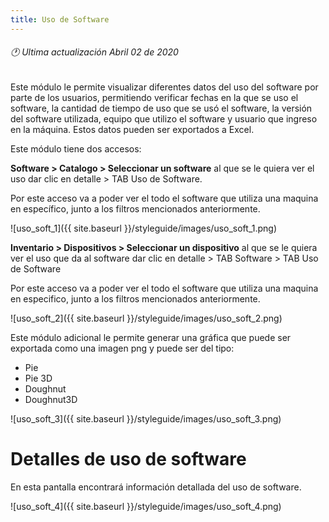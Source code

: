 ```yaml
---
title: Uso de Software
---
```

###### 🕐 Ultima actualización Abril 02 de 2020






Este módulo le permite visualizar diferentes datos del uso del software por parte de los usuarios, permitiendo verificar fechas en la que se uso el software, la cantidad de tiempo de uso que se usó el software, la versión del software utilizada, equipo que utilizo el software y usuario que ingreso en la máquina. Estos datos pueden ser exportados a Excel.

Este módulo tiene dos accesos:

**Software > Catalogo > Seleccionar un software** al que se le quiera ver el uso dar clic en detalle > TAB Uso de Software.

Por este acceso va a poder ver el todo el software que utiliza una maquina en específico, junto a los filtros mencionados anteriormente.


![uso_soft_1]({{ site.baseurl }}/styleguide/images/uso_soft_1.png)


**Inventario > Dispositivos > Seleccionar un dispositivo** al que se le quiera ver el uso que da al software dar clic en detalle > TAB Software > TAB Uso de Software

Por este acceso va a poder ver el todo el software que utiliza una maquina en especifico, junto a los filtros mencionados anteriormente.

![uso_soft_2]({{ site.baseurl }}/styleguide/images/uso_soft_2.png)


Este módulo adicional le permite generar una gráfica que puede ser exportada como una imagen png y puede ser del tipo:


- Pie
- Pie 3D
- Doughnut
- Doughnut3D

![uso_soft_3]({{ site.baseurl }}/styleguide/images/uso_soft_3.png)


# Detalles de uso de software

En esta pantalla encontrará información detallada del uso de software.

![uso_soft_4]({{ site.baseurl }}/styleguide/images/uso_soft_4.png)
